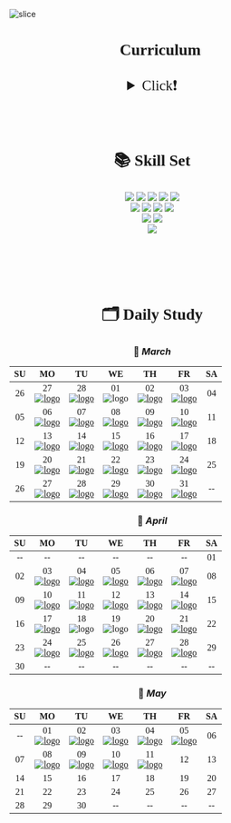 ![slice](https://capsule-render.vercel.app/api?type=slice&color=F9E000&height=200&text=DKteckin&fontAlign=70&rotate=13&fontAlignY=25&desc=MSA Full Stack Education&descAlign=70.&descAlignY=44)

# <p style= "font-family:NanumSqyare;" align= "center"> 👀 Curriculum </p>

<details>
<summary style= "font-family:NanumSqyare; font-size: 25px;text-align:center;" align= "center"> Click❗ </summary>

<div>

  - [x] 프로그래밍 기초
  - [x] JAVA
  - [x] DB 와 SQL
  - [x] JDBC
  - [x] Web Client - HTML5,CSS3, javaScript(ES6)
  - [x] MVC 기반의 Servelet&JSP 
  - [ ] **게시판 구현 학습** Spring FW(DI, MVC, Restful API, JdbcTemplate)
  - [ ] 📍1차 미니 프로젝트 (4.26 ~ 5.2)  
  - [ ] JPA
  - [ ] Spring Boot
  - [ ] Vue.js & Node.js
  - [ ] 📍2차 미니 프로젝트 (5.17 ~ 5.25)
  - [ ] Docker를 활용한 컨테이너 기반 웹 어플리케이션 구현
  - [ ] Cloude 기반 운영 환경 - 쿠버네이트
  - [ ] 📍최종 프로젝트 (6.19 ~ 7.26)
  
</div>
</details>

</br></br>

# <p align="center" style= "font-family:NanumSqyare;"> 📚 Skill Set </p>
<div align= "center"> 
<img src="https://img.shields.io/badge/Java-007396?style=for-the-badge&logo=OpenJDK&logoColor=white"/> 
<img src="https://img.shields.io/badge/Spring-6DB33F?style=for-the-badge&logo=Spring&logoColor=white">
<img src="https://img.shields.io/badge/jpa-FF500A?style=for-the-badge&logo=java&logoColor=white">
<img src="https://img.shields.io/badge/thymeleaf-005F0F?style=for-the-badge&logo=thymeleaf&logoColor=white"> 
<img src="https://img.shields.io/badge/Spring Security-6DB33F?style=for-the-badge&logo=SpringSecurity&logoColor=white"> 
</br>
<img src="https://img.shields.io/badge/JavaScript-F7DF1E?style=flat-square&logo=javascript&logoColor=black"/>
<img src="https://img.shields.io/badge/HTML5-E34F26?style=flat-square&logo=html5&logoColor=white"/>
<img src="https://img.shields.io/badge/CSS3-1572B6?style=flat-square&logo=css3&logoColor=white"/>
<img src="https://img.shields.io/badge/Vue.js-4FC08D?style=flat-square&logo=Vue.js&logoColor=white"/>
</br>
<img src="https://img.shields.io/badge/MySQL-4479A1?style=for-the-badge&logo=MySQL&logoColor=white">
<img src="https://img.shields.io/badge/MongoDB-47A248?style=for-the-badge&logo=MongoDB&logoColor=white">
</br>
<img src="https://img.shields.io/badge/IntelliJ IDEA-000000?style=for-the-badge&logo=IntelliJIDEA&logoColor=white">



</div>
 
</br></br>
</br></br>

#  <P style= "font-family:NanumSqyare;"  align= "center"> 🗂 Daily Study </P>

### <P align= "center"  markdown="1" >  📅 *March*  </P> 

<div align="center" style= "font-family:NanumSqyare; font-size: 25px;">

|SU|MO|TU|WE|TH|FR|SA|
|:-:|:-:|:-:|:-:|:-:|:-:|:-:|
|26 |27</br> [![logo](https://img.shields.io/badge/day1-FFACAC?style=?style=flat&logoColor=white)](https://github.com/juhee99/Msa-Dkteckin-fullstack/blob/main/TIL/Week01/2023-02-27%20Linux.md)|28</br> [![logo](https://img.shields.io/badge/day2-FFBFA9?style=?style=flat&logoColor=white)](https://github.com/juhee99/Msa-Dkteckin-fullstack/blob/main/TIL/Week01/2023-02-28%20Network_Web.md)|01 </br> ![logo](https://img.shields.io/badge/holiday-F9F9F9?style=?style=flat&logoColor=white) |02</br> [![logo](https://img.shields.io/badge/day3-E9EDC9?style=?style=flat&logoColor=white)](https://github.com/juhee99/Msa-Dkteckin-fullstack/blob/main/TIL/Week01/2023-03-02%20DataBase.md)|03</br> [![logo](https://img.shields.io/badge/day4-9ED2C6?style=?style=flat&logoColor=white)](https://github.com/juhee99/Msa-Dkteckin-fullstack/blob/main/TIL/Week01/2023-03-03%20Git%20%26%20GitHub.md)|04|
|05|06</br> [![logo](https://img.shields.io/badge/day5-FFACAC?style=?style=flat&logoColor=white)](https://github.com/juhee99/Msa-Dkteckin-fullstack/blob/main/TIL/Week02/2023-03-06%20JAVA.md)|07 </br> [![logo](https://img.shields.io/badge/day6-FFBFA9?style=?style=flat&logoColor=white)](https://github.com/juhee99/Msa-Dkteckin-fullstack/blob/main/TIL/Week02/2023-03-07%20Operator.md)|08 </br> [![logo](https://img.shields.io/badge/day7-FFEBB4?style=?style=flat&logoColor=white)](https://github.com/juhee99/Msa-Dkteckin-fullstack/blob/main/TIL/Week02/2023-03-08%20loop.md)|09 </br> [![logo](https://img.shields.io/badge/day7-E9EDC9?style=?style=flat&logoColor=white)](https://github.com/juhee99/Msa-Dkteckin-fullstack/blob/main/TIL/Week02/2023-03-10%20Array.md) |10</br> [![logo](https://img.shields.io/badge/day9-9ED2C6?style=?style=flat&logoColor=white)](https://github.com/juhee99/Msa-Dkteckin-fullstack/blob/main/TIL/Week02/2023-03-10%20Method.md)|11|
|12|13</br> [![logo](https://img.shields.io/badge/day10-FFACAC?style=?style=flat&logoColor=white)](https://github.com/juhee99/Msa-Dkteckin-fullstack/blob/main/TIL/Week03/2023-03-13%20OOP.md)|14</br> [![logo](https://img.shields.io/badge/day11-FFBFA9?style=?style=flat&logoColor=white)](https://github.com/juhee99/Msa-Dkteckin-fullstack/blob/main/TIL/Week03/2023-03-14%20Inheritance.md)|15</br> [![logo](https://img.shields.io/badge/day12-FFEBB4?style=?style=flat&logoColor=white)](https://github.com/juhee99/Msa-Dkteckin-fullstack/blob/main/TIL/Week03/2023-03-14%20Inheritance.md)|16</br> [![logo](https://img.shields.io/badge/day13-E9EDC9?style=?style=flat&logoColor=white)](https://github.com/juhee99/Msa-Dkteckin-fullstack/blob/main/TIL/Week03/2023-03-16%20Interface.md)|17</br> [![logo](https://img.shields.io/badge/day14-9ED2C6?style=?style=flat&logoColor=white)](https://github.com/juhee99/Msa-Dkteckin-fullstack/blob/main/TIL/Week03/2023-03-16%20Interface.md)|18|
|19|20</br> [![logo](https://img.shields.io/badge/day15-FFACAC?style=?style=flat&logoColor=white)](https://github.com/juhee99/Msa-Dkteckin-fullstack/blob/main/TIL/Week04/2023-03-20%20Generic%2CAPI.md)|21 </br> [![logo](https://img.shields.io/badge/day16-FFBFA9?style=?style=flat&logoColor=white)](https://github.com/juhee99/Msa-Dkteckin-fullstack/blob/main/TIL/Week04/2023-03-21%20API.md)|22</br> [![logo](https://img.shields.io/badge/day17-FFEBB4?style=?style=flat&logoColor=white)](https://github.com/juhee99/Msa-Dkteckin-fullstack/blob/main/TIL/Week04/2023-03-22%20Serialzation.md)|23</br> [![logo](https://img.shields.io/badge/day18-E9EDC9?style=?style=flat&logoColor=white)](https://github.com/juhee99/Msa-Dkteckin-fullstack/blob/main/TIL/Week04/2023-03-23%20inner%20class%2C%20JDBC.md)|24</br> [![logo](https://img.shields.io/badge/day19-9ED2C6?style=?style=flat&logoColor=white)](https://github.com/juhee99/Msa-Dkteckin-fullstack/blob/main/TIL/Week04/2023-03-24%20JDBC2.md)|25|
|26|27</br> [![logo](https://img.shields.io/badge/day20-FFACAC?style=?style=flat&logoColor=white)](https://github.com/juhee99/Msa-Dkteckin-fullstack/blob/main/TIL/Week05/2023-03-27%20MVC.md)|28</br> [![logo](https://img.shields.io/badge/day21-FFBFA9?style=?style=flat&logoColor=white)](https://github.com/juhee99/Msa-Dkteckin-fullstack/blob/main/TIL/Week05/2023-03-28%20Thread%2Clambda.md)|29</br> [![logo](https://img.shields.io/badge/day22-FFEBB4?style=?style=flat&logoColor=white)](https://github.com/juhee99/Msa-Dkteckin-fullstack/blob/main/TIL/Week05/2023-03-29%20Stream.md)|30</br> [![logo](https://img.shields.io/badge/day23-E9EDC9?style=?style=flat&logoColor=white)](https://github.com/juhee99/Msa-Dkteckin-fullstack/blob/main/TIL/Week05/2023-03-30%20Web%20Client.md)|31</br> [![logo](https://img.shields.io/badge/day24-9ED2C6?style=?style=flat&logoColor=white)](https://github.com/juhee99/Msa-Dkteckin-fullstack/tree/main/TIL/Week05)|--|


</div>

### <P align= "center"  markdown="1" >  🌸 *April*  </P> 

<div align="center" style= "font-family:NanumSqyare; font-size: 25px;">

|SU|MO|TU|WE|TH|FR|SA|
|:-:|:-:|:-:|:-:|:-:|:-:|:-:|
|--|--|--|--|--|--|01|
|02|03</br> [![logo](https://img.shields.io/badge/day25-FFACAC?style=?style=flat&logoColor=white)](https://github.com/juhee99/Msa-Dkteckin-fullstack/blob/main/TIL/Week06/2023-04-03%20JavaScript.md)|04</br> [![logo](https://img.shields.io/badge/day26-FFBFA9?style=?style=flat&logoColor=white)](https://github.com/juhee99/Msa-Dkteckin-fullstack/blob/main/TIL/Week06/2023-04-04%20function%2CArray.md)|05</br> [![logo](https://img.shields.io/badge/day27-FFEBB4?style=?style=flat&logoColor=white)](https://github.com/juhee99/Msa-Dkteckin-fullstack/blob/main/TIL/Week06/2023-04-05%20Object.md)|06</br> [![logo](https://img.shields.io/badge/day28-E9EDC9?style=?style=flat&logoColor=white)](https://github.com/juhee99/Msa-Dkteckin-fullstack/blob/main/TIL/Week06/2023-04-06%20EventModel.md)|07</br> [![logo](https://img.shields.io/badge/day29-9ED2C6?style=?style=flat&logoColor=white)](https://github.com/juhee99/Msa-Dkteckin-fullstack/blob/main/TIL/Week06/2023-04-07%20JS%20API.md)|08|
|09|10</br> [![logo](https://img.shields.io/badge/day30-FFACAC?style=?style=flat&logoColor=white)](https://github.com/juhee99/Msa-Dkteckin-fullstack/blob/main/TIL/Week07/2023-04-10%20Ajax.md)|11</br> [![logo](https://img.shields.io/badge/day31-FFBFA9?style=?style=flat&logoColor=white)](https://github.com/juhee99/Msa-Dkteckin-fullstack/blob/main/TIL/Week07/2023-04-11%20Servlet.md)|12</br> [![logo](https://img.shields.io/badge/day32-FFEBB4?style=?style=flat&logoColor=white)](https://github.com/juhee99/Msa-Dkteckin-fullstack/blob/main/TIL/Week07/2023-04-13%20Session.md)|13</br> [![logo](https://img.shields.io/badge/day33-E9EDC9?style=?style=flat&logoColor=white)](https://github.com/juhee99/Msa-Dkteckin-fullstack/blob/main/TIL/Week07/2023-04-13%20JSP.md)|14</br> [![logo](https://img.shields.io/badge/day34-9ED2C6?style=?style=flat&logoColor=white)](https://github.com/juhee99/Msa-Dkteckin-fullstack/blob/main/TIL/Week07/2023-04-14%20JSP2,MVC.md)|15|
|16|17</br> [![logo](https://img.shields.io/badge/day35-FFACAC?style=?style=flat&logoColor=white)](https://github.com/juhee99/Msa-Dkteckin-fullstack/blob/main/TIL/Week08/2023-04-17%20JUnit5%2C%20Spring.md)|18</br>![logo](https://img.shields.io/badge/no_class-F9F9F9?style=?style=flat&logoColor=white)|19</br>![logo](https://img.shields.io/badge/no_class-F9F9F9?style=?style=flat&logoColor=white)|20</br> [![logo](https://img.shields.io/badge/day36-E9EDC9?style=?style=flat&logoColor=white)](https://github.com/juhee99/Msa-Dkteckin-fullstack/blob/main/TIL/Week08/2023-04-20%20Ioc%20xml.md)|21</br> [![logo](https://img.shields.io/badge/day37-9ED2C6?style=?style=flat&logoColor=white)](https://github.com/juhee99/Msa-Dkteckin-fullstack/blob/main/TIL/Week08/2023-04-21%20IoC%20Annotaion.md)|22|
|23|24</br> [![logo](https://img.shields.io/badge/day38-FFACAC?style=?style=flat&logoColor=white)](https://github.com/juhee99/Msa-Dkteckin-fullstack/blob/main/TIL/Week09/2023-04-24%20Spring%20mvc.md)|25</br> [![logo](https://img.shields.io/badge/day39-FFBFA9?style=?style=flat&logoColor=white)](https://github.com/juhee99/Msa-Dkteckin-fullstack/blob/main/TIL/Week09/2023-04-25%20thymeleaf.md)|26</br> [![logo](https://img.shields.io/badge/day41-E9EDC9?style=?style=flat&logoColor=white)](https://github.com/juhee99/Msa-Dkteckin-fullstack/blob/main/TIL/Week09/2023-04-26%20PathVariable.md)|27</br> [![logo](https://img.shields.io/badge/day41-E9EDC9?style=?style=flat&logoColor=white)](https://github.com/juhee99/Msa-Dkteckin-fullstack/blob/main/TIL/Week09/2023-04-27%20MyBatis.md)|28</br> [![logo](https://img.shields.io/badge/day42-9ED2C6?style=?style=flat&logoColor=white)](https://github.com/juhee99/Msa-Dkteckin-fullstack/blob/main/TIL/Week09/2023-04-28%20Log.md)|29|
|30|--|--|--|--|--|--|

</div>

### <P align= "center"  markdown="1" >  📅 *May*  </P> 

<div align="center" style= "font-family:NanumSqyare; font-size: 25px;">
  
  |SU|MO|TU|WE|TH|FR|SA|
|:-:|:-:|:-:|:-:|:-:|:-:|:-:|
|--|01</br> [![logo](https://img.shields.io/badge/miniproject-1A5F7A?style=?style=flat&logoColor=white)](https://daum.net)|02</br> [![logo](https://img.shields.io/badge/miniproject-1A5F7A?style=?style=flat&logoColor=white)](https://daum.net)|03</br> [![logo](https://img.shields.io/badge/miniproject-1A5F7A?style=?style=flat&logoColor=white)](https://daum.net)|04</br> [![logo](https://img.shields.io/badge/miniproject-1A5F7A?style=?style=flat&logoColor=white)](https://daum.net)|05</br> [![logo](https://img.shields.io/badge/miniproject-1A5F7A?style=?style=flat&logoColor=white)](https://daum.net)|06|
|07|08</br> [![logo](https://img.shields.io/badge/miniproject-1A5F7A?style=?style=flat&logoColor=white)](https://daum.net)|09</br> [![logo](https://img.shields.io/badge/miniproject-1A5F7A?style=?style=flat&logoColor=white)](https://daum.net)|10</br> [![logo](https://img.shields.io/badge/day43-FFEBB4?style=?style=flat&logoColor=white)](https://github.com/juhee99/Msa-Dkteckin-fullstack/blob/main/TIL/Week11/2023-05-10%20LogBack.md)|11</br> [![logo](https://img.shields.io/badge/day44-E9EDC9?style=?style=flat&logoColor=white)](https://github.com/juhee99/Msa-Dkteckin-fullstack/blob/main/TIL/Week11/2023-05-11%20filter%2Csocket%2Cinterceptor.md)|12|13|
|14|15|16|17|18|19|20|
|21|22|23|24|25|26|27|
|28|29|30|--|--|--|--|
  
 </div>
